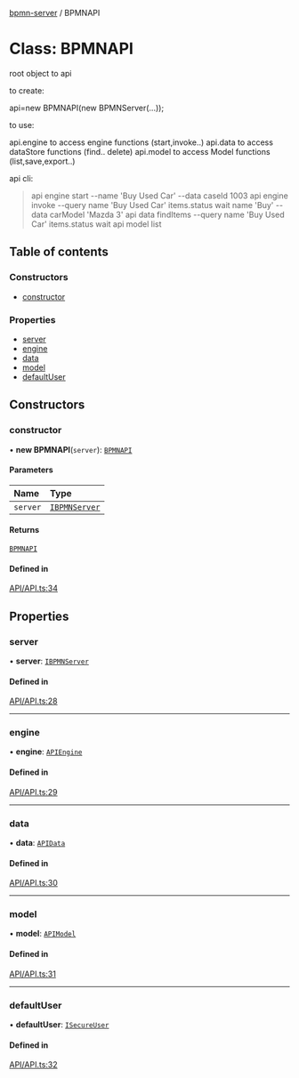 [bpmn-server](../readme.md) / BPMNAPI

# Class: BPMNAPI

root object to api

 to create:

 api=new BPMNAPI(new BPMNServer(...));

 to use:

 api.engine  to access engine functions (start,invoke..)
 api.data    to access dataStore functions (find.. delete)
 api.model   to access Model functions (list,save,export..)

 api cli:
 >api engine start       --name 'Buy Used Car'   --data caseId 1003
 >api engine invoke      --query name 'Buy Used Car' items.status wait name 'Buy'     --data carModel 'Mazda 3'
 >api data   findItems   --query name 'Buy Used Car' items.status wait
 >api model  list

## Table of contents

### Constructors

- [constructor](BPMNAPI.md#constructor)

### Properties

- [server](BPMNAPI.md#server)
- [engine](BPMNAPI.md#engine)
- [data](BPMNAPI.md#data)
- [model](BPMNAPI.md#model)
- [defaultUser](BPMNAPI.md#defaultuser)

## Constructors

### constructor

• **new BPMNAPI**(`server`): [`BPMNAPI`](BPMNAPI.md)

#### Parameters

| Name | Type |
| :------ | :------ |
| `server` | [`IBPMNServer`](../interfaces/IBPMNServer.md) |

#### Returns

[`BPMNAPI`](BPMNAPI.md)

#### Defined in

[API/API.ts:34](https://github.com/bpmnServer/bpmn-server/blob/67a073b/src/API/API.ts#L34)

## Properties

### server

• **server**: [`IBPMNServer`](../interfaces/IBPMNServer.md)

#### Defined in

[API/API.ts:28](https://github.com/bpmnServer/bpmn-server/blob/67a073b/src/API/API.ts#L28)

___

### engine

• **engine**: [`APIEngine`](APIEngine.md)

#### Defined in

[API/API.ts:29](https://github.com/bpmnServer/bpmn-server/blob/67a073b/src/API/API.ts#L29)

___

### data

• **data**: [`APIData`](APIData.md)

#### Defined in

[API/API.ts:30](https://github.com/bpmnServer/bpmn-server/blob/67a073b/src/API/API.ts#L30)

___

### model

• **model**: [`APIModel`](APIModel.md)

#### Defined in

[API/API.ts:31](https://github.com/bpmnServer/bpmn-server/blob/67a073b/src/API/API.ts#L31)

___

### defaultUser

• **defaultUser**: [`ISecureUser`](../interfaces/ISecureUser.md)

#### Defined in

[API/API.ts:32](https://github.com/bpmnServer/bpmn-server/blob/67a073b/src/API/API.ts#L32)

